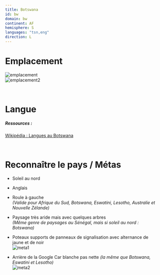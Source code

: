 ```yaml
---
title: Botswana
id: bw
domain: bw
continent: AF
hemisphere: S
languages: "tsn,eng"
direction: L
---
```


# Emplacement

![emplacement](https://upload.wikimedia.org/wikipedia/commons/thumb/7/79/Botswana_%28centered_orthographic_projection%29.svg/200px-Botswana_%28centered_orthographic_projection%29.svg.png)  
![emplacement2](https://upload.wikimedia.org/wikipedia/commons/4/49/Bc-map-fr.png)

<br/>

# Langue

##### Ressources :

[Wikipédia : Langues au Botswana](https://fr.wikipedia.org/wiki/Langues_au_Botswana)


<br/>

# Reconnaître le pays / Métas

- Soleil au nord 
- Anglais
- Roule à gauche  
  *(Valide pour Afrique du Sud, Botswana, Eswatini, Lesotho, Australie et Nouvelle Zélande)*

- Paysage très aride mais avec quelques arbres  
  *(Même genre de paysages au Sénégal, mais si soleil au nord : Botswana)*
  
- Poteaux supports de panneaux de signalisation avec alternance de jaune et de noir  
![meta1](/images/bw_geoguessr.png)

- Arrière de la Google Car blanche pas nette *(la même que Botswana, Eswatini et Lesotho)*  
![meta2](/images/bw_geoguessr2.png)
